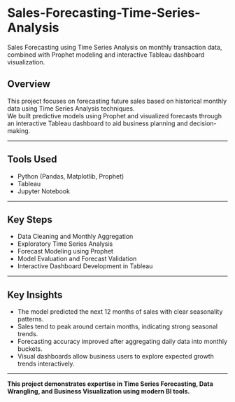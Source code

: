# Sales-Forecasting-Time-Series-Analysis
Sales Forecasting using Time Series Analysis on monthly transaction data, combined with Prophet modeling and interactive Tableau dashboard visualization.

## Overview

This project focuses on forecasting future sales based on historical monthly data using Time Series Analysis techniques.  
We built predictive models using Prophet and visualized forecasts through an interactive Tableau dashboard to aid business planning and decision-making.

---

## Tools Used

- Python (Pandas, Matplotlib, Prophet)
- Tableau
- Jupyter Notebook

---

## Key Steps

- Data Cleaning and Monthly Aggregation
- Exploratory Time Series Analysis
- Forecast Modeling using Prophet
- Model Evaluation and Forecast Validation
- Interactive Dashboard Development in Tableau

---

## Key Insights

- The model predicted the next 12 months of sales with clear seasonality patterns.
- Sales tend to peak around certain months, indicating strong seasonal trends.
- Forecasting accuracy improved after aggregating daily data into monthly buckets.
- Visual dashboards allow business users to explore expected growth trends interactively.

---

 **This project demonstrates expertise in Time Series Forecasting, Data Wrangling, and Business Visualization using modern BI tools.**
